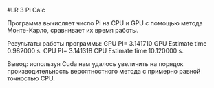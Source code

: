 #LR 3 Pi Calc

Программа вычисляет число Pi на CPU и GPU с помощью метода Монте-Карло, сравнивает их время работы.  


Результаты работы программы:
GPU PI= 3.141710
GPU Estimate time 0.982000 s.
CPU PI= 3.141318
CPU Estimate time 10.120000 s.

Вывод: используя Cuda нам удалось увеличить на порядок производительность вероятностного метода с примерно равной точностью CPU. 
